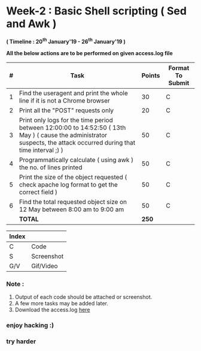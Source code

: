 # Week-2 : Basic Shell scripting ( Sed and Awk )

**( Timeline : 20<sup>th</sup> January'19 - 26<sup>th</sup> January'19 )**
 
 **All the below actions are to be performed on given access.log file**

|#| Task		| Points	|	Format To Submit	|
|--| ------------- 	| -------------	|	-------------------		|
|1| Find the useragent and print the whole line if it is not a Chrome browser  | 30  |	C	|
|2| Print all the "POST" requests only  | 20  |	C	|
|3| Print only logs for the time period between 12:00:00 to 14:52:50 ( 13th May ) ( cause the administrator suspects, the attack occurred during that time interval ;) )  | 50  |	C	|
|4| Programmatically calculate ( using awk ) the no. of lines printed  | 50  |		C	|
|5| Print the size of the object requested ( check apache log format to get the correct field )  | 50  |		C	|
|6| Find the total requested object size on 12 May between 8:00 am to 9:00 am	| 50	| C	|
|| **TOTAL** 	| **250**	|




Index	|	|
--------|-------|
C	| Code	|
S	| Screenshot	|
G/V	| Gif/Video	|


### Note :

1. Output of each code should be attached or screenshot.
2. A few more tasks may be added later.
3. Download the access.log [here](https://github.com/opencodeiiita/Road-CS/blob/master/files/access.log)



### enjoy hacking :)
### try harder

